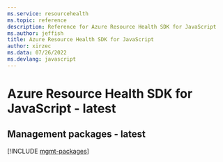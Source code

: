```yaml
---
ms.service: resourcehealth
ms.topic: reference
description: Reference for Azure Resource Health SDK for JavaScript
ms.author: jeffish
title: Azure Resource Health SDK for JavaScript
author: xirzec
ms.data: 07/26/2022
ms.devlang: javascript
---
```

# Azure Resource Health SDK for JavaScript - latest

## Management packages - latest
[!INCLUDE [mgmt-packages](resource-health-mgmt-index.md)]